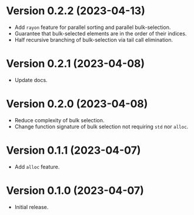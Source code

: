 # Version 0.2.2 (2023-04-13)

  * Add `rayon` feature for parallel sorting and parallel bulk-selection.
  * Guarantee that bulk-selected elements are in the order of their indices.
  * Half recursive branching of bulk-selection via tail call elimination.

# Version 0.2.1 (2023-04-08)

  * Update docs.

# Version 0.2.0 (2023-04-08)

  * Reduce complexity of bulk selection.
  * Change function signature of bulk selection not requiring `std` nor `alloc`.

# Version 0.1.1 (2023-04-07)

  * Add `alloc` feature.

# Version 0.1.0 (2023-04-07)

  * Initial release.

